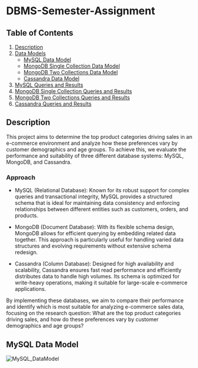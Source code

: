 # DBMS-Semester-Assignment
## Table of Contents
1. [Description](#description)
2. [Data Models](#data-models)
    - [MySQL Data Model](#mysql-data-model)
    - [MongoDB Single Collection Data Model](#mongodb-single-collection-data-model)
    - [MongoDB Two Collections Data Model](#mongodb-two-collections-data-model)
    - [Cassandra Data Model](#cassandra-data-model)
3. [MySQL Queries and Results](#mysql-queries-and-results)
4. [MongoDB Single Collection Queries and Results](#mongodb-single-collection-queries-and-results)
5. [MongoDB Two Collections Queries and Results](#mongodb-two-collections-queries-and-results)
6. [Cassandra Queries and Results](#cassandra-queries-and-results)

## Description
This project aims to determine the top product categories driving sales in an e-commerce environment and analyze how these preferences vary by customer demographics and age groups. To achieve this, we evaluate the performance and suitability of three different database systems: MySQL, MongoDB, and Cassandra.

### Approach
- MySQL (Relational Database): Known for its robust support for complex queries and transactional integrity, MySQL provides a structured schema that is ideal for maintaining data consistency and enforcing relationships between different entities such as customers, orders, and products.

- MongoDB (Document Database): With its flexible schema design, MongoDB allows for efficient querying by embedding related data together. This approach is particularly useful for handling varied data structures and evolving requirements without extensive schema redesign.

- Cassandra (Column Database): Designed for high availability and scalability, Cassandra ensures fast read performance and efficiently distributes data to handle high volumes. Its schema is optimized for write-heavy operations, making it suitable for large-scale e-commerce applications.

By implementing these databases, we aim to compare their performance and identify which is most suitable for analyzing e-commerce sales data, focusing on the research question: What are the top product categories driving sales, and how do these preferences vary by customer demographics and age groups?

## MySQL Data Model
![MySQL_DataModel](https://github.com/ajeeth-k47/DBMS-Semester-Assignment/assets/66105938/b49dfb79-4f5a-49cb-891f-b547d51b2109)
